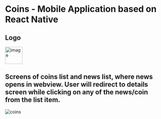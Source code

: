 
#  Coins - Mobile Application based on React Native

## Logo
<img width="56" alt="image" src="https://user-images.githubusercontent.com/17312616/151238221-0f5c970a-f3f7-4a64-80ed-2cd65b32e7dd.png">

## Screens of coins list and news list, where news opens in webview. User will redirect to details screen while clicking on any of the news/coin from the list item.

![coins](https://user-images.githubusercontent.com/17312616/195130411-a99e72b3-37a7-4070-9ac9-f570b34d6091.png)
